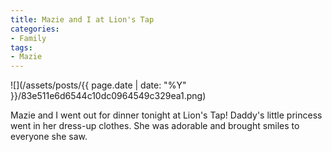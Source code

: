 ```yaml
---
title: Mazie and I at Lion's Tap
categories:
- Family
tags:
- Mazie
---
```


![](/assets/posts/{{ page.date | date: "%Y" }}/83e511e6d6544c10dc0964549c329ea1.png)
  



Mazie and I went out for dinner tonight at Lion's Tap! Daddy's little princess went in her dress-up clothes. She was adorable and brought smiles to everyone she saw.
